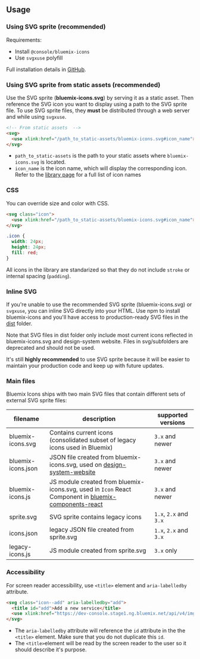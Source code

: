 ## Usage

### Using SVG sprite (recommended)

Requirements: 

- Install `@console/bluemix-icons`
- Use `svgxuse` polyfill
	
Full installation details in [GitHub](https://github.ibm.com/Bluemix/bluemix-icons/blob/master/docs/install.md). 

### Using SVG sprite from static assets (recommended)

Use the SVG sprite (__bluemix-icons.svg__) by serving it as a static asset.
Then reference the SVG icon you want to display using a path to the SVG sprite file.
To use SVG sprite files, they __must__ be distributed through a web server and while using `svgxuse`. 

```html
<!-- From static assets  -->
<svg>
  <use xlink:href="/path_to_static-assets/bluemix-icons.svg#icon_name"></use>
</svg>
```

- `path_to_static-assets` is the path to your static assets where `bluemix-icons.svg` is located.
- `icon_name` is the icon name, which will display the corresponding icon. Refer to the [library page](http://design-system.stage1.mybluemix.net/essentials/iconography.html#library) for a full list of icon names

### CSS

You can override size and color with CSS.

```html
<svg class="icon">
  <use xlink:href="/path_to_static-assets/bluemix-icons.svg#icon_name"></use>
</svg>
```

```css
.icon {
  width: 24px;
  height: 24px;
  fill: red;
}
```

All icons in the library are standarized so that they do not include `stroke` or internal spacing (`padding`).

### Inline SVG

If you're unable to use the recommended SVG sprite (bluemix-icons.svg) or `svgxuse`, you can inline SVG directly into your HTML.
Use npm to install bluemix-icons and you'll have access to production-ready SVG files in the [dist](https://github.ibm.com/Bluemix/bluemix-icons/tree/master/dist) folder.

Note that SVG files in dist folder only include most current icons reflected in bluemix-icons.svg and design-system website. 
Files in svg/subfolders are deprecated and should not be used. 

It's still **highly recommended** to use SVG sprite because it will be easier to maintain your production code and keep up with future updates.

### Main files

Bluemix Icons ships with two main SVG files that contain different sets of external SVG sprite files:

| filename | description | supported versions|
|-----|--------|---------------|
|bluemix-icons.svg| Contains current icons (consolidated subset of legacy icons used in Bluemix) | `3.x` and newer|
|bluemix-icons.json| JSON file created from bluemix-icons.svg, used on [design-system-website](http://design-system.stage1.mybluemix.net/essentials/iconography.html#library) | `3.x` and newer|
|bluemix-icons.js| JS module created from bluemix-icons.svg, used in `Icon` React Component in [bluemix-components-react](https://github.ibm.com/Bluemix/bluemix-components-react) | `3.x` and newer|
|sprite.svg| SVG sprite contains legacy icons | `1.x`, `2.x` and `3.x`|
|icons.json| legacy JSON file created from sprite.svg | `1.x`, `2.x` and `3.x`|
|legacy-icons.js| JS module created from sprite.svg | `3.x` only|


### Accessibility

For screen reader accessibility, use `<title>` element and `aria-labelledby` attribute.

```html
<svg class="icon--add" aria-labelledby="add">
  <title id="add">Add a new service</title>
  <use xlink:href="https://dev-console.stage1.ng.bluemix.net/api/v4/img/sprite.svg#common--add"></use>
</svg>
```
* The `aria-labelledby` attribute will reference the `id` attribute in the the `<title>` element.
Make sure that you do not duplicate this `id`.
* The `<title>`element will be read by the screen reader to the user so it should describe it's purpose.






